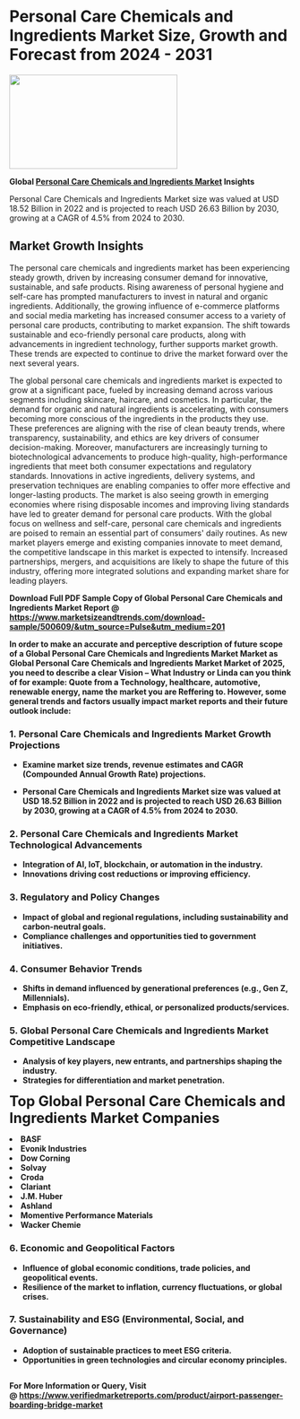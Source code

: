 <H1>Personal Care Chemicals and Ingredients Market Size, Growth and Forecast from 2024 - 2031</H1><img class="aligncenter size-medium wp-image-584254" src="https://thirdeyenews.in/wp-content/uploads/2024/09/Global-Market-Research-300x168.jpeg" alt="" width="300" height="168" /><p><strong>Global&nbsp;<a href="https://www.marketsizeandtrends.com/download-sample/500609/&amp;utm_source=Pulse&amp;utm_medium=201">Personal Care Chemicals and Ingredients Market</a> Insights</strong></p><p>Personal Care Chemicals and Ingredients Market size was valued at USD 18.52 Billion in 2022 and is projected to reach USD 26.63 Billion by 2030, growing at a CAGR of 4.5% from 2024 to 2030.</p><p><h2>Market Growth Insights</h2> <p>The personal care chemicals and ingredients market has been experiencing steady growth, driven by increasing consumer demand for innovative, sustainable, and safe products. Rising awareness of personal hygiene and self-care has prompted manufacturers to invest in natural and organic ingredients. Additionally, the growing influence of e-commerce platforms and social media marketing has increased consumer access to a variety of personal care products, contributing to market expansion. The shift towards sustainable and eco-friendly personal care products, along with advancements in ingredient technology, further supports market growth. These trends are expected to continue to drive the market forward over the next several years.</p> <p><strong></strong></p> <p>The global personal care chemicals and ingredients market is expected to grow at a significant pace, fueled by increasing demand across various segments including skincare, haircare, and cosmetics. In particular, the demand for organic and natural ingredients is accelerating, with consumers becoming more conscious of the ingredients in the products they use. These preferences are aligning with the rise of clean beauty trends, where transparency, sustainability, and ethics are key drivers of consumer decision-making. Moreover, manufacturers are increasingly turning to biotechnological advancements to produce high-quality, high-performance ingredients that meet both consumer expectations and regulatory standards. Innovations in active ingredients, delivery systems, and preservation techniques are enabling companies to offer more effective and longer-lasting products. The market is also seeing growth in emerging economies where rising disposable incomes and improving living standards have led to greater demand for personal care products. With the global focus on wellness and self-care, personal care chemicals and ingredients are poised to remain an essential part of consumers' daily routines. As new market players emerge and existing companies innovate to meet demand, the competitive landscape in this market is expected to intensify. Increased partnerships, mergers, and acquisitions are likely to shape the future of this industry, offering more integrated solutions and expanding market share for leading players.</p> <p><strong></p><p><span class=""><strong>Download Full PDF Sample Copy of Global Personal Care Chemicals and Ingredients Market Report</strong> @ <a href="https://www.marketsizeandtrends.com/download-sample/500609/&amp;utm_source=Pulse&amp;utm_medium=201" target="_blank">https://www.marketsizeandtrends.com/download-sample/500609/&amp;utm_source=Pulse&amp;utm_medium=201</a></span></p><p>In order to make an accurate and perceptive description of future scope of a Global&nbsp;Personal Care Chemicals and Ingredients Market Market as Global&nbsp;Personal Care Chemicals and Ingredients Market Market of 2025, you need to describe a clear Vision &ndash; What Industry or Linda can you think of for example: Quote from a Technology, healthcare, automotive, renewable energy, name the market you are Reffering to. However, some general trends and factors usually impact market reports and their future outlook include:</p><h3>1.&nbsp;<strong>Personal Care Chemicals and Ingredients Market Growth Projections</strong></h3><ul><li>Examine market size trends, revenue estimates and CAGR (Compounded Annual Growth Rate) projections.</li><li><p>Personal Care Chemicals and Ingredients Market size was valued at USD 18.52 Billion in 2022 and is projected to reach USD 26.63 Billion by 2030, growing at a CAGR of 4.5% from 2024 to 2030.</p></li></ul><h3>2.&nbsp;<strong>Personal Care Chemicals and Ingredients Market Technological Advancements</strong></h3><ul><li>Integration of AI, IoT, blockchain, or automation in the industry.</li><li>Innovations driving cost reductions or improving efficiency.</li></ul><h3>3.&nbsp;<strong>Regulatory and Policy Changes</strong></h3><ul><li>Impact of global and regional regulations, including sustainability and carbon-neutral goals.</li><li>Compliance challenges and opportunities tied to government initiatives.</li></ul><h3>4.&nbsp;<strong>Consumer Behavior Trends</strong></h3><ul><li>Shifts in demand influenced by generational preferences (e.g., Gen Z, Millennials).</li><li>Emphasis on eco-friendly, ethical, or personalized products/services.</li></ul><h3>5.&nbsp;<strong>Global Personal Care Chemicals and Ingredients Market Competitive Landscape</strong></h3><ul><li>Analysis of key players, new entrants, and partnerships shaping the industry.</li><li>Strategies for differentiation and market penetration.</li></ul><p data-pm-slice="1 1 []"><span style="color: inherit; font-family: inherit; font-size: 25px;">Top Global Personal Care Chemicals and Ingredients Market Companies</span></p><div class="" data-test-id=""><p><li>BASF</li><li> Evonik Industries</li><li> Dow Corning</li><li> Solvay</li><li> Croda</li><li> Clariant</li><li> J.M. Huber</li><li> Ashland</li><li> Momentive Performance Materials</li><li> Wacker Chemie</li></p></div><h3>6.&nbsp;<strong>Economic and Geopolitical Factors</strong></h3><ul><li>Influence of global economic conditions, trade policies, and geopolitical events.</li><li>Resilience of the market to inflation, currency fluctuations, or global crises.</li></ul><h3>7.&nbsp;<strong>Sustainability and ESG (Environmental, Social, and Governance)</strong></h3><ul><li>Adoption of sustainable practices to meet ESG criteria.</li><li>Opportunities in green technologies and circular economy principles.</li></ul><h2><strong style="font-size: 14px;">For More Information or Query, Visit @&nbsp;</strong><a style="background-color: #ffffff; font-size: 14px;" href="https://www.marketsizeandtrends.com/report/personal-care-chemicals-and-ingredients-market/" target="_blank">https://www.verifiedmarketreports.com/product/airport-passenger-boarding-bridge-market</a></h2>

